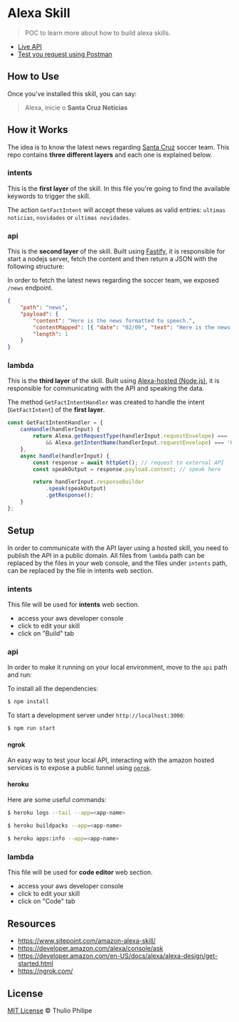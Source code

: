 # Alexa Skill

> POC to learn more about how to build alexa skills.

- [Live API](https://santa-cruz-skill.herokuapp.com/news)
- [Test you request using Postman](https://documenter.getpostman.com/view/64448/TzzGJEJH)

## How to Use

Once you've installed this skill, you can say:

> Alexa, inicie o **Santa Cruz Notícias**

## How it Works

The idea is to know the latest news regarding [Santa Cruz](http://www.santacruzpe.com.br/) soccer team. This repo contains **three different layers** and each one is explained below.

### intents

This is the **first layer** of the skill. In this file you're going to find the available keywords to trigger the skill.

The action `GetFactIntent` will accept these values as valid entries: `ultimas noticias`, `novidades` or `ultimas novidades`.

### api

This is the **second layer** of the skill. Built using [Fastify](https://www.fastify.io/), it is responsible for start a nodejs server, fetch the content and then return a JSON with the following structure:

In order to fetch the latest news regarding the soccer team, we exposed `/news` endpoint.

```json
{
	"path": "news",
	"payload": {
		"content": "Here is the news formatted to speech.",
        "contentMapped": [{ "date": "02/09", "text": "Here is the news title" }],
		"length": 1
	}
}
```

### lambda

This is the **third layer** of the skill. Built using [Alexa-hosted (Node.js)](https://developer.amazon.com/en-US/docs/alexa/hosted-skills/build-a-skill-end-to-end-using-an-alexa-hosted-skill.html), it is responsible for communicating with the API and speaking the data.

The method `GetFactIntentHandler` was created to handle the intent (`GetFactIntent`) of the **first layer**.

```js
const GetFactIntentHandler = {
    canHandle(handlerInput) {
        return Alexa.getRequestType(handlerInput.requestEnvelope) === 'IntentRequest'
            && Alexa.getIntentName(handlerInput.requestEnvelope) === 'GetFactIntent';
    },
    async handle(handlerInput) {        
        const response = await httpGet(); // request to external API
        const speakOutput = response.payload.content; // speak here

        return handlerInput.responseBuilder
            .speak(speakOutput)
            .getResponse();
    }
};
```

## Setup

In order to communicate with the API layer using a hosted skill, you need to publish the API in a public domain. All files from `lambda` path can be replaced by the files in your web console, and the files under `intents` path, can be replaced by the file in intents web section. 

### intents

This file will be used for **intents** web section.

- access your aws developer console
- click to edit your skill
- click on "Build" tab

### api

In order to make it running on your local environment, move to the `api` path and run:

To install all the dependencies:

```sh
$ npm install
```

To start a development server under `http://localhost:3000`:

```sh
$ npm run start
```

#### ngrok

An easy way to test your local API, interacting with the amazon hosted services is to expose a public tunnel using [`ngrok`](https://ngrok.com/).

#### heroku

Here are some useful commands:

```sh
$ heroku logs --tail --app=<app-name>
```

```sh
$ heroku buildpacks --app=<app-name>
```

```sh
$ heroku apps:info --app=<app-name>
```

### lambda

This file will be used for **code editor** web section.

- access your aws developer console
- click to edit your skill
- click on "Code" tab

## Resources

- https://www.sitepoint.com/amazon-alexa-skill/
- https://developer.amazon.com/alexa/console/ask
- https://developer.amazon.com/en-US/docs/alexa/alexa-design/get-started.html
- https://ngrok.com/

## License
[MIT License](https://thulioph.mit-license.org/) © Thulio Philipe